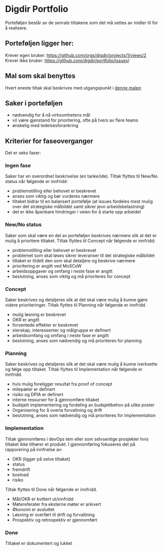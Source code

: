 # Digdir Portfolio

Porteføljen består av de senrale tiltakene som det må settes av midler til for å realisere.

## Porteføljen ligger her: 
Krever egen bruker: https://github.com/orgs/digdir/projects/1/views/2
Krever ikke bruker: https://github.com/digdir/portfolio/issues)

## Mal som skal benyttes
Hvert eneste tiltak skal beskrives med utgangspunkt i [denne malen](https://github.com/digdir/portfolio/issues/new/choose)

## Saker i porteføljen
- nødvendig for å nå virksomhetens mål
- vil være gjenstand for prioritering, ofte på tvers av flere teams
- ønskelig med ledelsesforankring

## Kriterier for faseoverganger

Det er seks faser:

### Ingen fase
Saker har en overordnet beskrivelse (en tanke/ide). Tiltak flyttes til New/No status når følgende er innfridd:
- problemstilling eller behovet er beskrevet  
- anses som viktig og bør vurderes nærmere
- tiltaket bidrar til en balansert portefølje (at issues fordeles mest mulig over det strategiske målbildet samt sikrer jevn arbeidsbelastning)
- det er ikke åpenbare hindringer i veien for å starte opp arbeidet

### New/No status
Saker som skal være en del av porteføljen beskrives nærmere slik at det er mulig å prioritere tiltaket. Tiltak flyttes til Concept når følgende er innfridd:
- problemstilling eller behovet er beskrevet
- problemet som skal løses sikrer leveranser til det strategiske målbildet
- tiltaket er tildelt den som skal detaljere og beskrive nærmere
- prioritering er angitt ved MoSCoW 
- arbeidsoppgaver og omfang i neste fase er angitt 
- beslutning, anses som viktig og må prioriteres for concept

### Concept 
Saker beskrives og detaljeres slik at det skal være mulig å kunne gjøre videre prioriteringer. Tiltak flyttes til Planning når følgende er innfridd. 
- mulig løsning er beskrevet
- OKR er angitt
- forventede effekter er beskrevet
- eierskap, interessenter og målgruppe er definert
- arbeidsomfang og omfang i neste fase er angitt
- beslutning, anses som nødvendig og må prioriteres for planning

### Planning
Saker beskrives og detaljeres slik at det skal være mulig å kunne iverksette og følge opp tiltaket. Tiltak flyttes til Implementation når følgende er innfridd. 
- hvis mulig foreligger resultat fra proof of concept
- milepæler er definert
- risiko og DPIA er definert
- interne ressurser for å gjennomføre tiltaket 
- budsjett implementering og fordeling av budsjettbehov på ulike poster
- Organisering for å overta forvaltning og drift
- beslutning, anses som nødvendig og må prioriteres for Implementation

### Implementation
Tiltak gjennomføres i devOps tem eller som selvsentige prosjekter hvis tiltaket ikke tilhører et produkt. I gjennomføring fokuseres det på rapporering på innfrielse av:
- OKR (ligger på selve tiltaket)
- status
- fremdrift
- kostnad
- risiko

Tiltak flyttes til Done når følgende er innfridd. 
- Mål/OKR er kvittert ut/innfridd
- Møtereferater fra eksterne møter er arkivert
- Økonomi er avsluttet
- Løsning er overført til drift og forvaltning
- Prospektiv og retrospektiv er gjennomført

### Done
Tiltaket er dokumentert og lukket 
